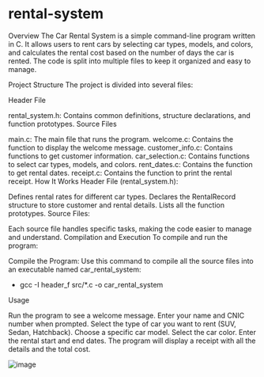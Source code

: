 # rental-system

Overview The Car Rental System is a simple command-line program written in C. It allows users to rent cars by selecting car types, models, and colors, and calculates the rental cost based on the number of days the car is rented. The code is split into multiple files to keep it organized and easy to manage.

Project Structure The project is divided into several files:

Header File

rental_system.h: Contains common definitions, structure declarations, and function prototypes. Source Files

main.c: The main file that runs the program. welcome.c: Contains the function to display the welcome message. customer_info.c: Contains functions to get customer information. car_selection.c: Contains functions to select car types, models, and colors. rent_dates.c: Contains the function to get rental dates. receipt.c: Contains the function to print the rental receipt. How It Works Header File (rental_system.h):

Defines rental rates for different car types. Declares the RentalRecord structure to store customer and rental details. Lists all the function prototypes. Source Files:

Each source file handles specific tasks, making the code easier to manage and understand. Compilation and Execution To compile and run the program:

Compile the Program: Use this command to compile all the source files into an executable named car_rental_system:
- gcc -I header_f src/*.c -o car_rental_system

Usage

Run the program to see a welcome message.
Enter your name and CNIC number when prompted.
Select the type of car you want to rent (SUV, Sedan, Hatchback).
Choose a specific car model.
Select the car color.
Enter the rental start and end dates.
The program will display a receipt with all the details and the total cost.

![image](https://github.com/amaan-igs/rental-system/assets/172314900/ab299b21-6819-4dee-ae2b-a24c01bdb8e9)
